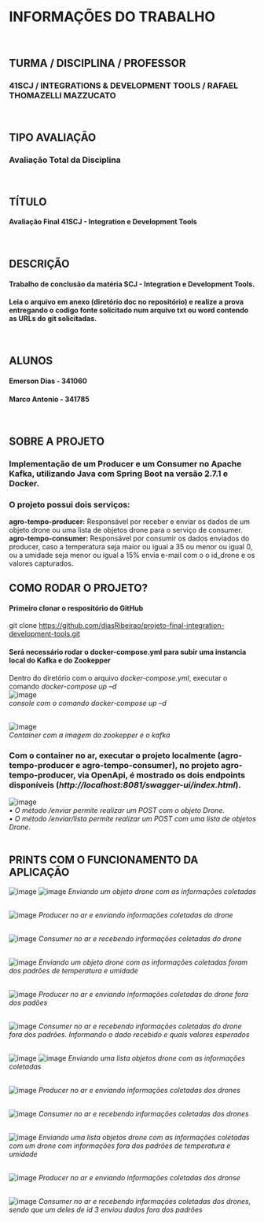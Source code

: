 # INFORMAÇÕES DO TRABALHO 
<br />

## TURMA / DISCIPLINA / PROFESSOR
### 41SCJ / INTEGRATIONS & DEVELOPMENT TOOLS / RAFAEL THOMAZELLI MAZZUCATO
<br />

## TIPO AVALIAÇÃO
### Avaliação Total da Disciplina
<br />

## TÍTULO
#### Avaliação Final 41SCJ - Integration e Development Tools
<br />

## DESCRIÇÃO
#### Trabalho de conclusão da matéria SCJ - Integration e Development Tools.
#### Leia o arquivo em anexo (diretório doc no repositório) e realize a prova entregando o codigo fonte solicitado num arquivo txt ou word contendo as URLs do git solicitadas.
<br />


## ALUNOS 
#### Emerson Dias - 341060  
#### Marco Antonio - 341785  
<br />

## SOBRE A PROJETO
### Implementação de um Producer e um Consumer no Apache Kafka, utilizando Java com Spring Boot na versão 2.7.1 e Docker.
### O projeto possui dois serviços:
**agro-tempo-producer:** Responsável por receber e enviar os dados de um objeto drone ou uma lista de objetos drone para o serviço de consumer.<br />
**agro-tempo-consumer:** Responsável por consumir os dados enviados do producer, caso a temperatura seja maior ou igual a 35 ou menor ou igual 0, ou a umidade seja menor ou igual a 15% envia e-mail com o o id_drone e os valores capturados.
<br />

## COMO RODAR O PROJETO?
#### Primeiro clonar o respositório do GitHub
git clone https://github.com/diasRibeirao/projeto-final-integration-development-tools.git <br />
#### Será necessário rodar o docker-compose.yml para subir uma instancia local do Kafka e do Zookepper
Dentro do diretório com o arquivo *docker-compose.yml*, executar o comando *docker-compose up –d* <br />
![image](https://user-images.githubusercontent.com/29930488/180606822-a4e1b760-06b0-4124-89c4-a7a5ee400b52.png)<br />
*console com o comando docker-compose up –d*<br /><br />

![image](https://user-images.githubusercontent.com/29930488/180606890-6caebf01-a9df-4923-816d-d35bfd381e5c.png)<br />
*Container com a imagem do zookepper e o kafka*<br />

### Com o container no ar, executar o projeto localmente (agro-tempo-producer e agro-tempo-consumer), no projeto agro-tempo-producer, via OpenApi, é mostrado os dois endpoints disponíveis (*http://localhost:8081/swagger-ui/index.html*).
![image](https://user-images.githubusercontent.com/29930488/180606932-5a8b1f5e-0eb6-4a9f-9609-7c3e6029ca7f.png)<br />
*•	O método /enviar permite realizar um POST com o objeto Drone.* <br />
*•	O método /enviar/lista permite realizar um POST com uma lista de objetos Drone.* <br /><br />

## PRINTS COM O FUNCIONAMENTO DA APLICAÇÃO
![image](https://user-images.githubusercontent.com/29930488/180614622-0f1caff3-7450-4595-940e-c4cb6ec7f0a2.png)
![image](https://user-images.githubusercontent.com/29930488/180614636-59fb02a2-f391-430c-91ac-14ebb5ba0ffa.png)
*Enviando um objeto drone com as informações coletadas*<br /><br />

![image](https://user-images.githubusercontent.com/29930488/180614779-3b8f5514-93a4-4b3a-a407-6dff584ce92a.png)
*Producer no ar e enviando informações coletadas do drone*<br /><br />

![image](https://user-images.githubusercontent.com/29930488/180614818-5980017f-d073-4da7-917c-1abab8d043dd.png)
*Consumer no ar e recebendo informações coletadas do drone*<br /><br />

![image](https://user-images.githubusercontent.com/29930488/180614962-9506ca42-0647-46c9-b66d-f894b3df014d.png)
*Enviando um objeto drone com as informações coletadas foram dos padrões de temperatura e umidade*<br /><br />

![image](https://user-images.githubusercontent.com/29930488/180614975-96b474c7-2a8a-4320-abb1-394c90fdae6a.png)
*Producer no ar e enviando informações coletadas do drone fora dos padões*<br /><br />

![image](https://user-images.githubusercontent.com/29930488/180615005-4384580f-102c-4b1a-92df-637513da55b6.png)
*Consumer no ar e recebendo informações coletadas do drone fora dos padrões. Informando o dado recebido e quais valores esperados*<br /><br />

![image](https://user-images.githubusercontent.com/29930488/180615102-5cde8bf2-5f1f-4b37-ae15-7c29c9bd650b.png)
![image](https://user-images.githubusercontent.com/29930488/180615123-c479d0d9-3feb-46c4-bf7e-4868ad66e658.png)
*Enviando uma lista objetos drone com as informações coletadas*<br /><br />

![image](https://user-images.githubusercontent.com/29930488/180615141-ee0ae82c-a309-4ef0-a521-717899995a5e.png)
*Producer no ar e enviando informações coletadas dos drones*<br /><br />

![image](https://user-images.githubusercontent.com/29930488/180615160-91d6f36c-965c-4b21-9bc8-a613b13dc817.png)
*Consumer no ar e recebendo informações coletadas dos drones*<br /><br />

![image](https://user-images.githubusercontent.com/29930488/180615209-466463a7-4889-4cf0-b7af-638422a894a2.png)
*Enviando uma lista objetos drone com as informações coletadas com um drone com informações fora dos padrões de temperatura e umidade*<br /><br />

![image](https://user-images.githubusercontent.com/29930488/180615307-a454d320-a840-440d-be0c-72175790874b.png)
*Producer no ar e enviando informações coletadas dos dronse*<br /><br />

![image](https://user-images.githubusercontent.com/29930488/180615255-8e69d797-7c08-4d11-aa74-ca4d141ba47a.png)
*Consumer no ar e recebendo informações coletadas dos drones, sendo que um deles de id 3 enviou dados fora dos padrões*<br /><br />